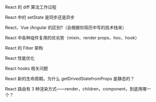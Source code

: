 React 的 diff 算法工作过程

React 中的 setState 是同步还是异步

React、Vue /Angular 的区别?（会根据你简历中写的技术栈来）

React 中各种组件复用的优劣势（mixin、render props、hoc、hook）

React 的 Fiber 架构

React 性能优化

React hooks 相关问题

React 新的生命周期，为什么 getDrivedStatefromProps 是静态的？

React 路由有 3 种渲染方式——render，children，component，到底用哪一个？
